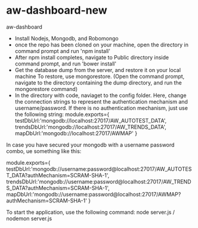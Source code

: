 # aw-dashboard-new

aw-dashboard
<ul>
<li>Install Nodejs, Mongodb, and Robomongo</li>
<li>once the repo has been cloned on your machine, open the directory in command prompt and run 'npm install'</li>
<li>After npm install completes, navigate to Public directory inside command prompt, and run 'bower install'</li>
<li>Get the database dump from the server, and restore it on your local machine To restore, use mongorestore. (Open the command prompt, navigate to the directory containing the dump directory, and run the mongorestore command)</li>
<li>In the directory with code, naviaget to the config folder. Here, change the connection strings to represent the authentication mechanism and username/password. If there is no authentication mechanism, just use the following string: module.exports={ testDbUrl:'mongodb://localhost:27017/AW_AUTOTEST_DATA', trendsDbUrl:'mongodb://localhost:27017/AW_TRENDS_DATA', mapDbUrl:'mongodb://localhost:27017/AWMAP' }</li>
</ul>
In case you have secured your mongodb with a username password combo, ue something like this:

module.exports={ testDbUrl:'mongodb://username:password@localhost:27017/AW_AUTOTEST_DATA?authMechanism=SCRAM-SHA-1', trendsDbUrl:'mongodb://username:password@localhost:27017/AW_TRENDS_DATA?authMechanism=SCRAM-SHA-1', mapDbUrl:'mongodb://username:password@localhost:27017/AWMAP?authMechanism=SCRAM-SHA-1' }

To start the application, use the following command: node server.js / nodemon server.js
